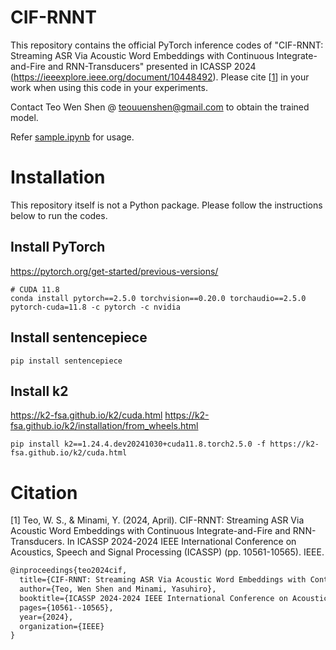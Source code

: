 # CIF-RNNT

This repository contains the official PyTorch inference codes of "CIF-RNNT: Streaming ASR Via Acoustic Word Embeddings with Continuous Integrate-and-Fire and RNN-Transducers" presented in ICASSP 2024 (https://ieeexplore.ieee.org/document/10448492). 
Please cite [[1](#citation)] in your work when using this code in your experiments.

Contact Teo Wen Shen @ teouuenshen@gmail.com to obtain the trained model. 

Refer [sample.ipynb](sample.ipynb) for usage.

# Installation

This repository itself is not a Python package. Please follow the instructions below to run the codes. 

## Install PyTorch

https://pytorch.org/get-started/previous-versions/

```
# CUDA 11.8
conda install pytorch==2.5.0 torchvision==0.20.0 torchaudio==2.5.0  pytorch-cuda=11.8 -c pytorch -c nvidia
```

## Install sentencepiece

```
pip install sentencepiece
```

## Install k2

https://k2-fsa.github.io/k2/cuda.html
https://k2-fsa.github.io/k2/installation/from_wheels.html 

```
pip install k2==1.24.4.dev20241030+cuda11.8.torch2.5.0 -f https://k2-fsa.github.io/k2/cuda.html
```

# Citation

[1] Teo, W. S., & Minami, Y. (2024, April). CIF-RNNT: Streaming ASR Via Acoustic Word Embeddings with Continuous Integrate-and-Fire and RNN-Transducers. In ICASSP 2024-2024 IEEE International Conference on Acoustics, Speech and Signal Processing (ICASSP) (pp. 10561-10565). IEEE.
```latex
@inproceedings{teo2024cif,
  title={CIF-RNNT: Streaming ASR Via Acoustic Word Embeddings with Continuous Integrate-and-Fire and RNN-Transducers},
  author={Teo, Wen Shen and Minami, Yasuhiro},
  booktitle={ICASSP 2024-2024 IEEE International Conference on Acoustics, Speech and Signal Processing (ICASSP)},
  pages={10561--10565},
  year={2024},
  organization={IEEE}
}
```
